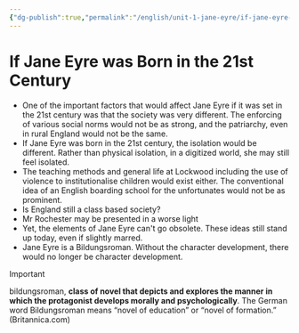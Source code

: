 ```yaml
---
{"dg-publish":true,"permalink":"/english/unit-1-jane-eyre/if-jane-eyre-was-born-in-the-21st-century/","dgHomeLink":true,"dgPassFrontmatter":false}
---
```


# If Jane Eyre was Born in the 21st Century
- One of the important factors that would affect Jane Eyre if it was set in the 21st century was that the society was very different. The enforcing of various social norms would not be as strong, and the patriarchy, even in rural England would not be the same. 
- If Jane Eyre was born in the 21st century, the isolation would be different. Rather than physical isolation, in a digitized world, she may still feel isolated.
- The teaching methods and general life at Lockwood including the use of violence to institutionalise children would exist either. The conventional idea of an English boarding school for the unfortunates would not be as prominent.
- Is England still a class based society?
- Mr Rochester may be presented in a worse light
- Yet, the elements of Jane Eyre can't go obsolete. These ideas still stand up today, even if slightly marred. 
- Jane Eyre is a Bildungsroman. Without the character development, there would no longer be character development. 

> [!important] 
> bildungsroman, **class of novel that depicts and explores the manner in which the protagonist develops morally and psychologically**. The German word Bildungsroman means “novel of education” or “novel of formation.” (Britannica.com)

